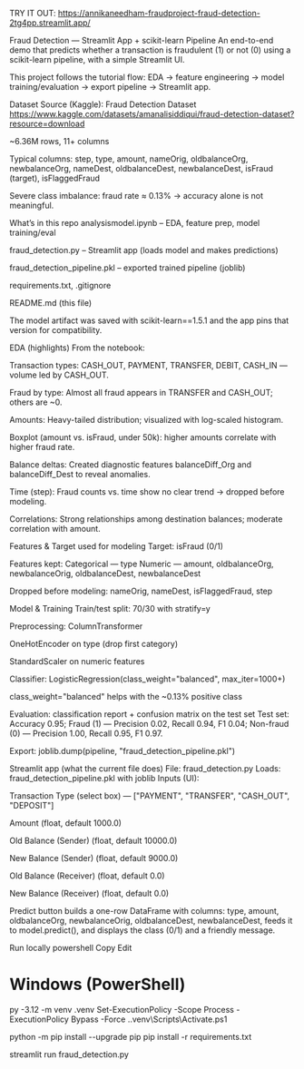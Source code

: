 TRY IT OUT: 
https://annikaneedham-fraudproject-fraud-detection-2tg4pp.streamlit.app/


Fraud Detection — Streamlit App + scikit-learn Pipeline
An end-to-end demo that predicts whether a transaction is fraudulent (1) or not (0) using a scikit-learn pipeline, with a simple Streamlit UI.

This project follows the tutorial flow: EDA → feature engineering → model training/evaluation → export pipeline → Streamlit app.

Dataset
Source (Kaggle): Fraud Detection Dataset
https://www.kaggle.com/datasets/amanalisiddiqui/fraud-detection-dataset?resource=download

~6.36M rows, 11+ columns

Typical columns:
step, type, amount, nameOrig, oldbalanceOrg, newbalanceOrg,
nameDest, oldbalanceDest, newbalanceDest, isFraud (target), isFlaggedFraud

Severe class imbalance: fraud rate ≈ 0.13% → accuracy alone is not meaningful.

What’s in this repo
analysismodel.ipynb – EDA, feature prep, model training/eval

fraud_detection.py – Streamlit app (loads model and makes predictions)

fraud_detection_pipeline.pkl – exported trained pipeline (joblib)

requirements.txt, .gitignore

README.md (this file)

The model artifact was saved with scikit-learn==1.5.1 and the app pins that version for compatibility.

EDA (highlights)
From the notebook:

Transaction types: CASH_OUT, PAYMENT, TRANSFER, DEBIT, CASH_IN — volume led by CASH_OUT.

Fraud by type: Almost all fraud appears in TRANSFER and CASH_OUT; others are ~0.

Amounts: Heavy-tailed distribution; visualized with log-scaled histogram.

Boxplot (amount vs. isFraud, under 50k): higher amounts correlate with higher fraud rate.

Balance deltas: Created diagnostic features balanceDiff_Org and balanceDiff_Dest to reveal anomalies.

Time (step): Fraud counts vs. time show no clear trend → dropped before modeling.

Correlations: Strong relationships among destination balances; moderate correlation with amount.

Features & Target used for modeling
Target: isFraud (0/1)

Features kept:
Categorical — type
Numeric — amount, oldbalanceOrg, newbalanceOrig, oldbalanceDest, newbalanceDest

Dropped before modeling: nameOrig, nameDest, isFlaggedFraud, step

Model & Training
Train/test split: 70/30 with stratify=y

Preprocessing: ColumnTransformer

OneHotEncoder on type (drop first category)

StandardScaler on numeric features

Classifier: LogisticRegression(class_weight="balanced", max_iter=1000+)

class_weight="balanced" helps with the ~0.13% positive class

Evaluation: classification report + confusion matrix on the test set
Test set: Accuracy 0.95; Fraud (1) — Precision 0.02, Recall 0.94, F1 0.04; Non-fraud (0) — Precision 1.00, Recall 0.95, F1 0.97.

Export: joblib.dump(pipeline, "fraud_detection_pipeline.pkl")

Streamlit app (what the current file does)
File: fraud_detection.py
Loads: fraud_detection_pipeline.pkl with joblib
Inputs (UI):

Transaction Type (select box) — ["PAYMENT", "TRANSFER", "CASH_OUT", "DEPOSIT"]

Amount (float, default 1000.0)

Old Balance (Sender) (float, default 10000.0)

New Balance (Sender) (float, default 9000.0)

Old Balance (Receiver) (float, default 0.0)

New Balance (Receiver) (float, default 0.0)

Predict button builds a one-row DataFrame with columns:
type, amount, oldbalanceOrg, newbalanceOrig, oldbalanceDest, newbalanceDest,
feeds it to model.predict(), and displays the class (0/1) and a friendly message.


Run locally
powershell
Copy
Edit
# Windows (PowerShell)
py -3.12 -m venv .venv
Set-ExecutionPolicy -Scope Process -ExecutionPolicy Bypass -Force
.\.venv\Scripts\Activate.ps1

python -m pip install --upgrade pip
pip install -r requirements.txt

streamlit run fraud_detection.py

